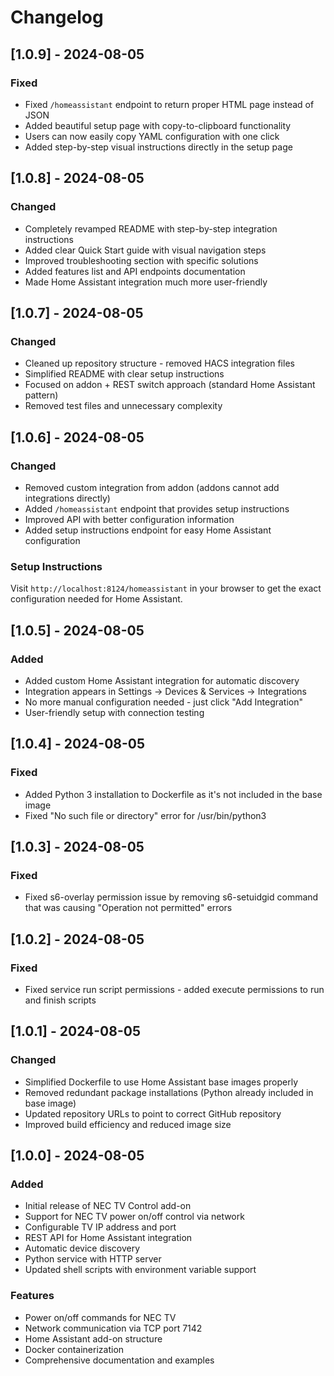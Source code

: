 # Changelog

## [1.0.9] - 2024-08-05

### Fixed
- Fixed `/homeassistant` endpoint to return proper HTML page instead of JSON
- Added beautiful setup page with copy-to-clipboard functionality
- Users can now easily copy YAML configuration with one click
- Added step-by-step visual instructions directly in the setup page

## [1.0.8] - 2024-08-05

### Changed
- Completely revamped README with step-by-step integration instructions
- Added clear Quick Start guide with visual navigation steps
- Improved troubleshooting section with specific solutions
- Added features list and API endpoints documentation
- Made Home Assistant integration much more user-friendly

## [1.0.7] - 2024-08-05

### Changed
- Cleaned up repository structure - removed HACS integration files
- Simplified README with clear setup instructions
- Focused on addon + REST switch approach (standard Home Assistant pattern)
- Removed test files and unnecessary complexity

## [1.0.6] - 2024-08-05

### Changed
- Removed custom integration from addon (addons cannot add integrations directly)
- Added `/homeassistant` endpoint that provides setup instructions
- Improved API with better configuration information
- Added setup instructions endpoint for easy Home Assistant configuration

### Setup Instructions
Visit `http://localhost:8124/homeassistant` in your browser to get the exact configuration needed for Home Assistant.

## [1.0.5] - 2024-08-05

### Added
- Added custom Home Assistant integration for automatic discovery
- Integration appears in Settings → Devices & Services → Integrations
- No more manual configuration needed - just click "Add Integration"
- User-friendly setup with connection testing

## [1.0.4] - 2024-08-05

### Fixed
- Added Python 3 installation to Dockerfile as it's not included in the base image
- Fixed "No such file or directory" error for /usr/bin/python3

## [1.0.3] - 2024-08-05

### Fixed
- Fixed s6-overlay permission issue by removing s6-setuidgid command that was causing "Operation not permitted" errors

## [1.0.2] - 2024-08-05

### Fixed
- Fixed service run script permissions - added execute permissions to run and finish scripts

## [1.0.1] - 2024-08-05

### Changed
- Simplified Dockerfile to use Home Assistant base images properly
- Removed redundant package installations (Python already included in base image)
- Updated repository URLs to point to correct GitHub repository
- Improved build efficiency and reduced image size

## [1.0.0] - 2024-08-05

### Added
- Initial release of NEC TV Control add-on
- Support for NEC TV power on/off control via network
- Configurable TV IP address and port
- REST API for Home Assistant integration
- Automatic device discovery
- Python service with HTTP server
- Updated shell scripts with environment variable support

### Features
- Power on/off commands for NEC TV
- Network communication via TCP port 7142
- Home Assistant add-on structure
- Docker containerization
- Comprehensive documentation and examples

